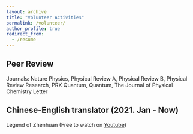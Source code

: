 ```yaml
---
layout: archive
title: "Volunteer Activities"
permalink: /volunteer/
author_profile: true
redirect_from:
  - /resume
---
```



## Peer Review
Journals: Nature Physics, Physical Review A, Physical Review B, Physical Review Research, PRX Quantum, Quantum, The Journal of Physical Chemistry Letter

## Chinese-English translator (2021. Jan - Now)
Legend of Zhenhuan (Free to watch on <a href="https://www.youtube.com/watch?v=QOaXm_9S9_0&list=PLIx8QniXH-rElLyjzNMSOXSTbOKsDShyu">Youtube</a>)

